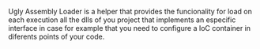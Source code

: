 Ugly Assembly Loader is a helper that provides the funcionality for load on each execution all the dlls of you project that implements an especific interface in case for example that you need to configure a IoC container in diferents points of your code.

